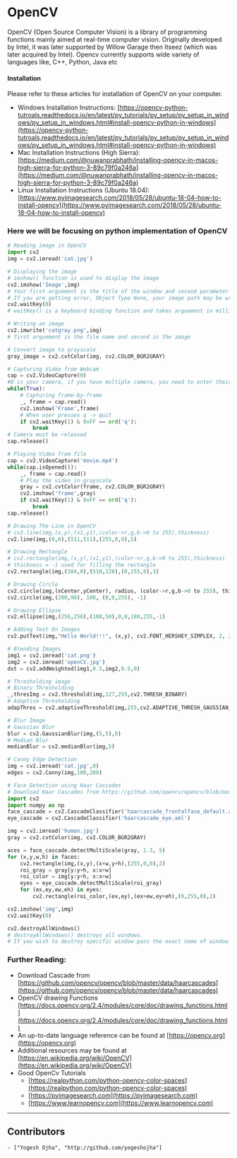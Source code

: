 # OpenCV


OpenCV (Open Source Computer Vision) is a library of programming functions mainly aimed at real-time computer vision. 
Originally developed by Intel, it was later supported by Willow Garage then Itseez (which was later acquired by Intel). 
Opencv currently supports wide variety of languages like, C++, Python, Java etc

#### Installation
Please refer to these articles for installation of OpenCV on your computer.

* Windows Installation Instructions: [https://opencv-python-tutroals.readthedocs.io/en/latest/py_tutorials/py_setup/py_setup_in_windows/py_setup_in_windows.html#install-opencv-python-in-windows](https://opencv-python-tutroals.readthedocs.io/en/latest/py_tutorials/py_setup/py_setup_in_windows/py_setup_in_windows.html#install-opencv-python-in-windows)
* Mac Installation Instructions (High Sierra): [https://medium.com/@nuwanprabhath/installing-opencv-in-macos-high-sierra-for-python-3-89c79f0a246a](https://medium.com/@nuwanprabhath/installing-opencv-in-macos-high-sierra-for-python-3-89c79f0a246a)
* Linux Installation Instructions (Ubuntu 18.04): [https://www.pyimagesearch.com/2018/05/28/ubuntu-18-04-how-to-install-opencv](https://www.pyimagesearch.com/2018/05/28/ubuntu-18-04-how-to-install-opencv)

### Here we will be focusing on python implementation of OpenCV

```python
# Reading image in OpenCV
import cv2
img = cv2.imread('cat.jpg')

# Displaying the image
# imshow() function is used to display the image
cv2.imshow('Image',img)
# Your first arguement is the title of the window and second parameter is image
# If you are getting error, Object Type None, your image path may be wrong. Please recheck the pack to the image
cv2.waitKey(0)
# waitKey() is a keyboard binding function and takes arguement in milliseconds. For GUI events you MUST use waitKey() function.

# Writing an image
cv2.imwrite('catgray.png',img)
# first arguement is the file name and second is the image

# Convert image to grayscale
gray_image = cv2.cvtColor(img, cv2.COLOR_BGR2GRAY)

# Capturing Video from Webcam
cap = cv2.VideoCapture(0)
#0 is your camera, if you have multiple camera, you need to enter their id
while(True):
    # Capturing frame-by-frame
    _, frame = cap.read()
    cv2.imshow('Frame',frame)
    # When user presses q -> quit
    if cv2.waitKey(1) & 0xFF == ord('q'):
        break
# Camera must be released
cap.release()

# Playing Video from file
cap = cv2.VideoCapture('movie.mp4')
while(cap.isOpened()):
    _, frame = cap.read()
    # Play the video in grayscale
    gray = cv2.cvtColor(frame, cv2.COLOR_BGR2GRAY)
    cv2.imshow('frame',gray)
    if cv2.waitKey(1) & 0xFF == ord('q'):
        break
cap.release()

# Drawing The Line in OpenCV
# cv2.line(img,(x,y),(x1,y1),(color->r,g,b->0 to 255),thickness)
cv2.line(img,(0,0),(511,511),(255,0,0),5)

# Drawing Rectangle
# cv2.rectangle(img,(x,y),(x1,y1),(color->r,g,b->0 to 255),thickness)
# thickness = -1 used for filling the rectangle
cv2.rectangle(img,(384,0),(510,128),(0,255,0),3)

# Drawing Circle
cv2.circle(img,(xCenter,yCenter), radius, (color->r,g,b->0 to 255), thickness)
cv2.circle(img,(200,90), 100, (0,0,255), -1)

# Drawing Ellipse
cv2.ellipse(img,(256,256),(100,50),0,0,180,255,-1)

# Adding Text On Images
cv2.putText(img,"Hello World!!!", (x,y), cv2.FONT_HERSHEY_SIMPLEX, 2, 255)

# Blending Images
img1 = cv2.imread('cat.png')
img2 = cv2.imread('openCV.jpg')
dst = cv2.addWeighted(img1,0.5,img2,0.5,0)

# Thresholding image
# Binary Thresholding
_,thresImg = cv2.threshold(img,127,255,cv2.THRESH_BINARY)
# Adaptive Thresholding
adapThres = cv2.adaptiveThreshold(img,255,cv2.ADAPTIVE_THRESH_GAUSSIAN_C, cv2.THRESH_BINARY,11,2)

# Blur Image
# Gaussian Blur
blur = cv2.GaussianBlur(img,(5,5),0)
# Median Blur
medianBlur = cv2.medianBlur(img,5)

# Canny Edge Detection
img = cv2.imread('cat.jpg',0)
edges = cv2.Canny(img,100,200)

# Face Detection using Haar Cascades
# Download Haar Cascades from https://github.com/opencv/opencv/blob/master/data/haarcascades/
import cv2
import numpy as np
face_cascade = cv2.CascadeClassifier('haarcascade_frontalface_default.xml')
eye_cascade = cv2.CascadeClassifier('haarcascade_eye.xml')

img = cv2.imread('human.jpg')
gray = cv2.cvtColor(img, cv2.COLOR_BGR2GRAY)

aces = face_cascade.detectMultiScale(gray, 1.3, 5)
for (x,y,w,h) in faces:
    cv2.rectangle(img,(x,y),(x+w,y+h),(255,0,0),2)
    roi_gray = gray[y:y+h, x:x+w]
    roi_color = img[y:y+h, x:x+w]
    eyes = eye_cascade.detectMultiScale(roi_gray)
    for (ex,ey,ew,eh) in eyes:
        cv2.rectangle(roi_color,(ex,ey),(ex+ew,ey+eh),(0,255,0),2)

cv2.imshow('img',img)
cv2.waitKey(0)

cv2.destroyAllWindows()
# destroyAllWindows() destroys all windows. 
# If you wish to destroy specific window pass the exact name of window you created.
```

### Further Reading:

* Download Cascade from [https://github.com/opencv/opencv/blob/master/data/haarcascades](https://github.com/opencv/opencv/blob/master/data/haarcascades)
* OpenCV drawing Functions [https://docs.opencv.org/2.4/modules/core/doc/drawing_functions.html](https://docs.opencv.org/2.4/modules/core/doc/drawing_functions.html)
* An up-to-date language reference can be found at [https://opencv.org](https://opencv.org)
* Additional resources may be found at [https://en.wikipedia.org/wiki/OpenCV](https://en.wikipedia.org/wiki/OpenCV)
* Good OpenCv Tutorials
    * [https://realpython.com/python-opencv-color-spaces](https://realpython.com/python-opencv-color-spaces)
    * [https://pyimagesearch.com](https://pyimagesearch.com)
    * [https://www.learnopencv.com](https://www.learnopencv.com)

---

## Contributors

    - ["Yogesh Ojha", "http://github.com/yogeshojha"]
